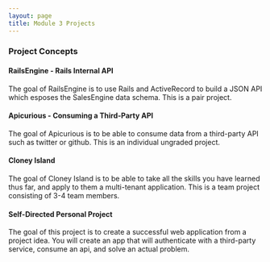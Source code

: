 ```yaml
---
layout: page
title: Module 3 Projects
---
```


### Project Concepts

#### RailsEngine - Rails Internal API

The goal of RailsEngine is to use Rails and ActiveRecord to build a JSON API
which esposes the SalesEngine data schema. This is a pair project.

#### Apicurious - Consuming a Third-Party API

The goal of Apicurious is to be able to consume data from a third-party API
such as twitter or github. This is an individual ungraded project.

#### Cloney Island

The goal of Cloney Island is to be able to take all the skills you have
learned thus far, and apply to them a multi-tenant application. This is a team
project consisting of 3-4 team members.

#### Self-Directed Personal Project

The goal of this project is to create a successful web application from a project idea. You will create an app that will authenticate with a third-party service, consume an api, and solve an actual problem.
